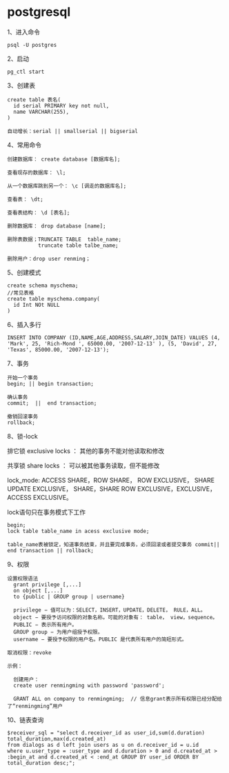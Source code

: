 # postgresql

1、进入命令
```
psql -U postgres
```

2、启动
```
pg_ctl start
```

3、创建表
```
create table 表名(
  id serial PRIMARY key not null,
  name VARCHAR(255),
)

自动增长：serial || smallserial || bigserial
```

4、常用命令

```
创建数据库： create database [数据库名];

查看现存的数据库： \l;

从一个数据库跳到另一个： \c [调走的数据库名];

查看表： \dt;

查看表结构： \d [表名];

删除数据库： drop database [name];

删除表数据；TRUNCATE TABLE  table_name;
          truncate table talbe_name;

删除用户：drop user renming；
```

5、创建模式

```
create schema myschema;
//常见表格
create table myschema.company(
  id Int NOt NULL
)
```

6、插入多行
```
INSERT INTO COMPANY (ID,NAME,AGE,ADDRESS,SALARY,JOIN_DATE) VALUES (4, 'Mark', 25, 'Rich-Mond ', 65000.00, '2007-12-13' ), (5, 'David', 27, 'Texas', 85000.00, '2007-12-13');
```

7、事务

```
开始一个事务
begin; || begin transaction;

确认事务
commit;  ||  end transaction;

撤销回滚事务
rollback;
```

8、锁-lock

  排它锁 exclusive locks  ： 其他的事务不能对他读取和修改

  共享锁 share locks ： 可以被其他事务读取，但不能修改

  lock_mode:  ACCESS SHARE，ROW SHARE， ROW EXCLUSIVE， SHARE UPDATE EXCLUSIVE， SHARE，SHARE ROW EXCLUSIVE，EXCLUSIVE，ACCESS EXCLUSIVE。

  lock语句只在事务模式下工作

  ```
  begin;
  lock table table_name in acess exclusive mode;
 
  table_name表被锁定，知道事务结束，并且要完成事务，必须回滚或者提交事务 commit|| end transaction || rollback;
  ```

  9、权限

  ```
  设置权限语法
    grant privilege [,...] 
    on object [,...] 
    to {public | GROUP group | username}

    privilege − 值可以为：SELECT，INSERT，UPDATE，DELETE， RULE，ALL。
    object − 要授予访问权限的对象名称。可能的对象有： table， view，sequence。
    PUBLIC − 表示所有用户。
    GROUP group − 为用户组授予权限。
    username − 要授予权限的用户名。PUBLIC 是代表所有用户的简短形式。

  取消权限：revoke

  示例：

    创建用户：
    create user renmingming with password 'password';

    GRANT ALL on company to renmingming;  // 信息grant表示所有权限已经分配给了“renmingming”用户

  ```

10、链表查询

```
$receiver_sql = "select d.receiver_id as user_id,sum(d.duration) total_duration,max(d.created_at) 
from dialogs as d left join users as u on d.receiver_id = u.id 
where u.user_type = :user_type and d.duration > 0 and d.created_at > :begin_at and d.created_at < :end_at GROUP BY user_id ORDER BY total_duration desc;";
```